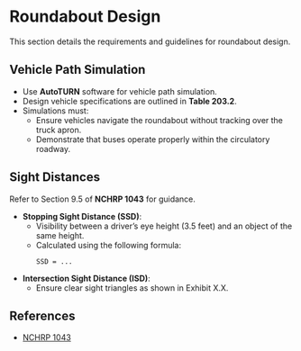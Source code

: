 # Roundabout Design
This section details the requirements and guidelines for roundabout design.

## Vehicle Path Simulation
- Use **AutoTURN** software for vehicle path simulation.
- Design vehicle specifications are outlined in **Table 203.2**.
- Simulations must:
  - Ensure vehicles navigate the roundabout without tracking over the truck apron.
  - Demonstrate that buses operate properly within the circulatory roadway.

## Sight Distances
Refer to Section 9.5 of **NCHRP 1043** for guidance.
- **Stopping Sight Distance (SSD)**:
  - Visibility between a driver’s eye height (3.5 feet) and an object of the same height.
  - Calculated using the following formula:
    ```
    SSD = ...
    ```
- **Intersection Sight Distance (ISD)**:
  - Ensure clear sight triangles as shown in Exhibit X.X.

## References
- [NCHRP 1043](https://link_to_reference)
